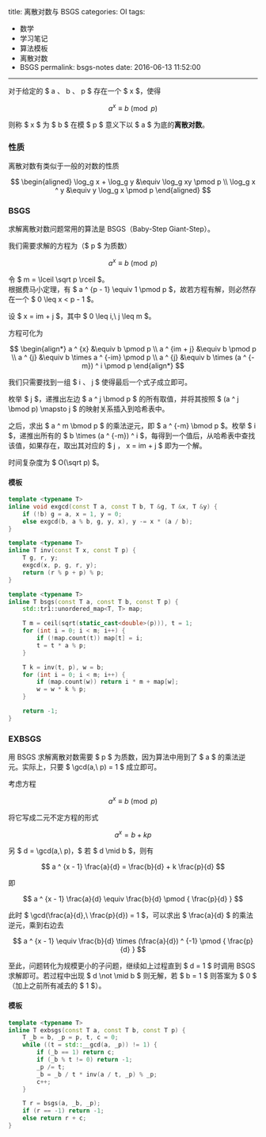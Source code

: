 title: 离散对数与 BSGS
categories: OI
tags: 
  - 数学
  - 学习笔记
  - 算法模板
  - 离散对数
  - BSGS
permalink: bsgs-notes
date: 2016-06-13 11:52:00
---

对于给定的 $ a $、$ b $、$ p $ 存在一个 $ x $，使得

$$ a ^ x \equiv b \pmod p $$

则称 $ x $ 为 $ b $ 在模 $ p $ 意义下以 $ a $ 为底的**离散对数**。

<!-- more -->

### 性质
离散对数有类似于一般的对数的性质

$$
\begin{aligned}
\log_g x + \log_g y &\equiv \log_g xy \pmod p \\
\log_g x ^ y &\equiv y \log_g x \pmod p
\end{aligned}
$$

### BSGS
求解离散对数问题常用的算法是 BSGS（Baby-Step Giant-Step）。

我们需要求解的方程为（$ p $ 为质数）

$$ a ^ x \equiv b \pmod p $$

令 $ m = \lceil \sqrt p \rceil $。  
根据费马小定理，有 $ a ^ {p - 1} \equiv 1 \pmod p $，故若方程有解，则必然存在一个 $ 0 \leq x < p - 1 $。

设 $ x = im + j $，其中 $ 0 \leq i,\ j \leq m $。

方程可化为

$$
\begin{align*}
a ^ {x} &\equiv b \pmod p \\
a ^ {im + j} &\equiv b \pmod p \\
a ^ {j} &\equiv b \times a ^ {-im} \pmod p \\
a ^ {j} &\equiv b \times (a ^ {-m}) ^ i \pmod p
\end{align*}
$$

我们只需要找到一组 $ i $、$ j $ 使得最后一个式子成立即可。

枚举 $ j $，递推出左边 $ a ^ j \bmod p $ 的所有取值，并将其按照 $ (a ^ j \bmod p) \mapsto j $ 的映射关系插入到哈希表中。

之后，求出 $ a ^ m \bmod p $ 的乘法逆元，即 $ a ^ {-m} \bmod p $。枚举 $ i $，递推出所有的 $ b \times (a ^ {-m}) ^ i $，每得到一个值后，从哈希表中查找该值，如果存在，取出其对应的 $ j $，$ x = im + j $ 即为一个解。

时间复杂度为 $ O(\sqrt p) $。

#### 模板
```c++
template <typename T>
inline void exgcd(const T a, const T b, T &g, T &x, T &y) {
	if (!b) g = a, x = 1, y = 0;
	else exgcd(b, a % b, g, y, x), y -= x * (a / b);
}

template <typename T>
inline T inv(const T x, const T p) {
	T g, r, y;
	exgcd(x, p, g, r, y);
	return (r % p + p) % p;
}

template <typename T>
inline T bsgs(const T a, const T b, const T p) {
	std::tr1::unordered_map<T, T> map;

	T m = ceil(sqrt(static_cast<double>(p))), t = 1;
	for (int i = 0; i < m; i++) {
		if (!map.count(t)) map[t] = i;
		t = t * a % p;
	}

	T k = inv(t, p), w = b;
	for (int i = 0; i < m; i++) {
		if (map.count(w)) return i * m + map[w];
		w = w * k % p;
	}

	return -1;
}
```

### EXBSGS
用 BSGS 求解离散对数需要 $ p $ 为质数，因为算法中用到了 $ a $ 的乘法逆元。实际上，只要 $ \gcd(a,\ p) = 1 $ 成立即可。

考虑方程

$$ a ^ x \equiv b \pmod p $$

将它写成二元不定方程的形式

$$ a ^ x = b + kp $$

另 $ d = \gcd(a,\ p)，$ 若 $ d \mid b $，则有

$$ a ^ {x - 1} \frac{a}{d} = \frac{b}{d} + k \frac{p}{d} $$

即

$$ a ^ {x - 1} \frac{a}{d} \equiv \frac{b}{d} \pmod { \frac{p}{d} } $$

此时 $ \gcd(\frac{a}{d},\ \frac{p}{d}) = 1 $，可以求出 $ \frac{a}{d} $ 的乘法逆元，乘到右边去

$$ a ^ {x - 1} \equiv \frac{b}{d} \times (\frac{a}{d}) ^ {-1} \pmod { \frac{p}{d} } $$

至此，问题转化为规模更小的子问题，继续如上过程直到 $ d = 1 $ 时调用 BSGS 求解即可。若过程中出现 $ d \not \mid b $ 则无解，若 $ b = 1 $ 则答案为 $ 0 $（加上之前所有减去的 $ 1 $）。

#### 模板
```c++
template <typename T>
inline T exbsgs(const T a, const T b, const T p) {
	T _b = b, _p = p, t, c = 0;
	while ((t = std::__gcd(a, _p)) != 1) {
		if (_b == 1) return c;
		if (_b % t != 0) return -1;
		_p /= t;
		_b = _b / t * inv(a / t, _p) % _p;
		c++;
	}

	T r = bsgs(a, _b, _p);
	if (r == -1) return -1;
	else return r + c;
}
```
